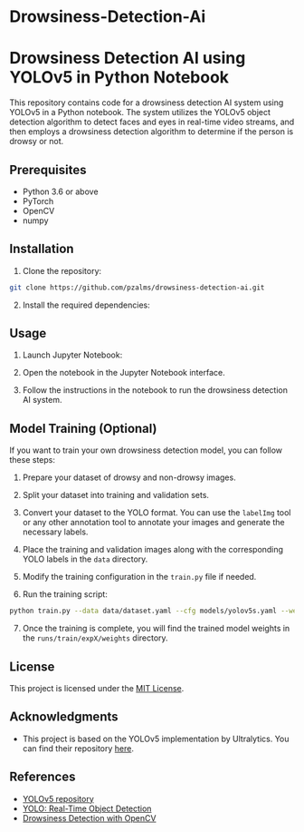 # Drowsiness-Detection-Ai
# Drowsiness Detection AI using YOLOv5 in Python Notebook

This repository contains code for a drowsiness detection AI system using YOLOv5 in a Python notebook. The system utilizes the YOLOv5 object detection algorithm to detect faces and eyes in real-time video streams, and then employs a drowsiness detection algorithm to determine if the person is drowsy or not.

## Prerequisites
- Python 3.6 or above
- PyTorch
- OpenCV
- numpy

## Installation

1. Clone the repository:

```bash
git clone https://github.com/pzalms/drowsiness-detection-ai.git
```

2. Install the required dependencies:


## Usage

1. Launch Jupyter Notebook:

2. Open the  notebook in the Jupyter Notebook interface.

3. Follow the instructions in the notebook to run the drowsiness detection AI system.

## Model Training (Optional)

If you want to train your own drowsiness detection model, you can follow these steps:

1. Prepare your dataset of drowsy and non-drowsy images.

2. Split your dataset into training and validation sets.

3. Convert your dataset to the YOLO format. You can use the `labelImg` tool or any other annotation tool to annotate your images and generate the necessary labels.

4. Place the training and validation images along with the corresponding YOLO labels in the `data` directory.

5. Modify the training configuration in the `train.py` file if needed.

6. Run the training script:

```bash
python train.py --data data/dataset.yaml --cfg models/yolov5s.yaml --weights '' --batch-size 16 --epochs 100
```

7. Once the training is complete, you will find the trained model weights in the `runs/train/expX/weights` directory.

## License

This project is licensed under the [MIT License](LICENSE).

## Acknowledgments

- This project is based on the YOLOv5 implementation by Ultralytics. You can find their repository [here](https://github.com/ultralytics/yolov5).

## References

- [YOLOv5 repository](https://github.com/ultralytics/yolov5)
- [YOLO: Real-Time Object Detection](https://pjreddie.com/darknet/yolo/)
- [Drowsiness Detection with OpenCV](https://www.pyimagesearch.com/2017/05/08/drowsiness-detection-opencv/)
